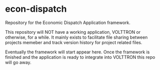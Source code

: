 # econ-dispatch
Repository for the Economic Dispatch Application framework.

This repository will NOT have a working application, VOLTTRON or otherwise, for a while. It mainly exists to facilitate file sharing between projects memeber and track version history for project related files.

Eventually the framework will start appear here. Once the framework is finished and the application is ready to integrate into VOLTTRON this repo will go away.
